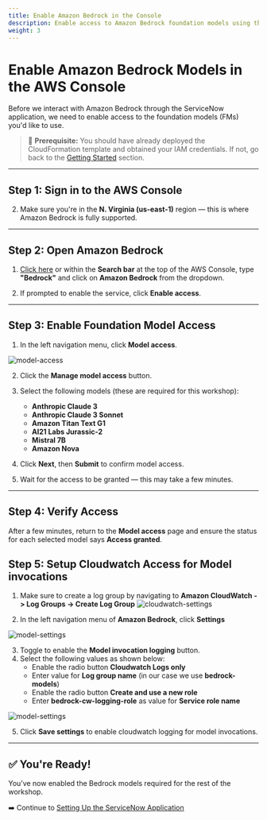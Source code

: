 ```yaml
---
title: Enable Amazon Bedrock in the Console
description: Enable access to Amazon Bedrock foundation models using the AWS Management Console.
weight: 3
---
```


# Enable Amazon Bedrock Models in the AWS Console

Before we interact with Amazon Bedrock through the ServiceNow application, we need to enable access to the foundation models (FMs) you'd like to use.

> 📍 **Prerequisite:** You should have already deployed the CloudFormation template and obtained your IAM credentials. If not, go back to the [Getting Started](/content/2_Getting-Started/) section.

---

## Step 1: Sign in to the AWS Console


2. Make sure you're in the **N. Virginia (us-east-1)** region — this is where Amazon Bedrock is fully supported.

---

## Step 2: Open Amazon Bedrock

1. [Click here](https://console.aws.amazon.com/bedrock/home) or within the **Search bar** at the top of the AWS Console, type **"Bedrock"** and click on **Amazon Bedrock** from the dropdown.

2. If prompted to enable the service, click **Enable access**.

---

## Step 3: Enable Foundation Model Access

1. In the left navigation menu, click **Model access**.

![model-access](/images/model-access.png)

2. Click the **Manage model access** button.
3. Select the following models (these are required for this workshop):
   - **Anthropic Claude 3**
   - **Anthropic Claude 3 Sonnet**
   - **Amazon Titan Text G1**
   - **AI21 Labs Jurassic-2**
   - **Mistral 7B**
   - **Amazon Nova**

4. Click **Next**, then **Submit** to confirm model access.
5. Wait for the access to be granted — this may take a few minutes.

---

## Step 4: Verify Access

After a few minutes, return to the **Model access** page and ensure the status for each selected model says **Access granted**.

## Step 5: Setup Cloudwatch Access for Model invocations

1. Make sure to create a log group by navigating to **Amazon CloudWatch -> Log Groups -> Create Log Group**
![cloudwatch-settings](/images/create-cw-settings.png)  

2. In the left navigation menu of **Amazon Bedrock**, click **Settings**

![model-settings](/images/model-settings.png)

3. Toggle to enable the **Model invocation logging** button.
4. Select the following values as shown below:
   - Enable the radio button **Cloudwatch Logs only**
   - Enter value for **Log group name** (in our case we use **bedrock-models**)
   - Enable the radio button **Create and use a new role** 
   - Enter **bedrock-cw-logging-role** as value for **Service role name**

![model-settings](/images/model-cw-settings.png)  

5. Click **Save settings** to enable cloudwatch logging for model invocations.
---

## ✅ You're Ready!

You’ve now enabled the Bedrock models required for the rest of the workshop.

➡️ Continue to [Setting Up the ServiceNow Application](../4_ServiceNow-Setup/) 

